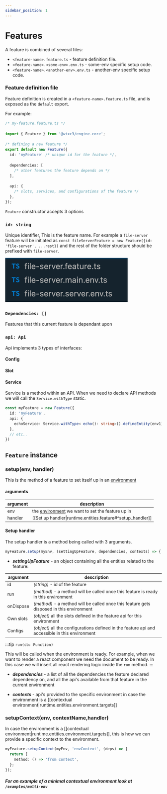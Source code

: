 ```yaml
---
sidebar_position: 1
---
```


# Features

A feature is combined of several files:

- `<feature-name>.feature.ts` - feature definition file.
- `<feature-name>.<some-env>.env.ts` - some-env specific setup code.
- `<feature-name>.<another-env>.env.ts` - another-env specific setup code.

### Feature definition file

Feature definition is created in a `<feature-name>.feature.ts` file, and is exposed as the `default` export.

For example:

```ts
/* my-feature.feature.ts */

import { Feature } from '@wixc3/engine-core';

/* defining a new feature */
export default new Feature({
  id: 'myFeature' /* unique id for the feature */,

  dependencies: [
    /* other features the feature depends on */
  ],

  api: {
    /* slots, services, and configurations of the feature */
  },
});
```

`Feature` constructor accepts 3 options

### `id: string`

Unique identifier, This is the feature name. For example a `file-server` feature will be initiated as `const fileServerFeature = new Feature({id: 'file-server', ...rest})` and the rest of the folder structure should be prefixed with `file-server`.

![Feature file structure](../../../static/img/feature_folder_example.png)

### `Dependencies: []`

Features that this current feature is dependant upon

### `api: Api`

Api implements 3 types of interfaces:

#### Config

#### Slot

#### Service

Service is a method within an API. When we need to declare API methods we will call the `Service.withType` static.

```typescript
const myFeature = new Feature({
  id: 'myFeature',
  api: {
    echoService: Service.withType< echo(): string>().defineEntity(env1)
  },
  // etc..
})
```

## `Feature` instance

### setup(env, handler)

This is the method of a feature to set itself up in an [environment](../environment/index.md)

#### arguments

| argument | description                                                                   |
| -------- |-------------------------------------------------------------------------------|
| env      | the [environment](../environment) we want to set the feature up in |
| handler  | [[Set up handler\|runtime.entities.feature#^setup_handler]]                   |

#### Setup handler

The setup handler is a method being called with 3 arguments.

```ts
myFeature.setup(myEnv, (settingUpFeature, dependencies, contexts) => { ... });
```

- **_settingUpFeature_** - an object containing all the entities related to the feature:

| argument  | description                                                                                     |
|-----------|-------------------------------------------------------------------------------------------------|
| id        | _(string)_ - id of the feature                                                                  |
| run       | _(method)_ - a method will be called once this feature is ready in this environment             |
| onDispose | _(method)_ - a method will be called once this feature gets disposed in this environment        |
| Own slots | _(object)_ all the slots defined in the feature api for this environment                        |
| Configs   | _(object)_ all the configurations defined in the feature api and accessible in this environment |

:::tip
`run(cb: Function)`

This will be called when the environment is ready. For example, when we want to render a react component we need the document to be ready. In this case we will insert all react rendering logic inside the `run` method.
:::
- **_dependencies_** - a list of all the dependencies the feature declared dependency on, and all the api's available from that feature in the current environment

- **_contexts_** - api's provided to the specific environment in case the environment is a [[contextual environment|runtime.entities.environment.targets]]

### setupContext(env, contextName,handler)

In case the environment is a [[contextual environment|runtime.entities.environment.targets]], this is how we can provide a specific context to the environment.

```ts
myFeature.setupContext(myEnv, 'envContext', (deps) => {
  return {
    method: () => 'from context',
  };
});
```

##### For an example of a minimal contextual environment look at `/examples/multi-env`

